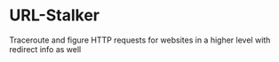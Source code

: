 # URL-Stalker
Traceroute and figure HTTP requests for websites in a higher level with redirect info as well

